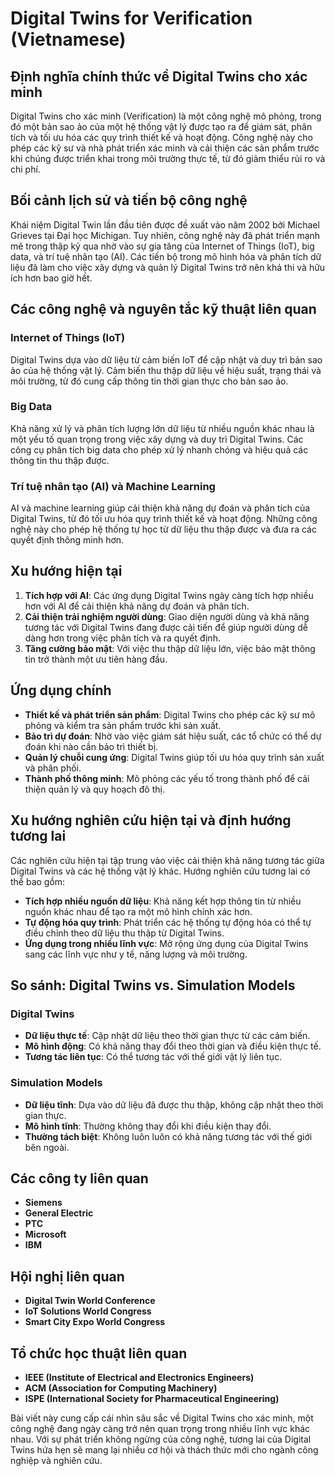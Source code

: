 # Digital Twins for Verification (Vietnamese)

## Định nghĩa chính thức về Digital Twins cho xác minh

Digital Twins cho xác minh (Verification) là một công nghệ mô phỏng, trong đó một bản sao ảo của một hệ thống vật lý được tạo ra để giám sát, phân tích và tối ưu hóa các quy trình thiết kế và hoạt động. Công nghệ này cho phép các kỹ sư và nhà phát triển xác minh và cải thiện các sản phẩm trước khi chúng được triển khai trong môi trường thực tế, từ đó giảm thiểu rủi ro và chi phí.

## Bối cảnh lịch sử và tiến bộ công nghệ

Khái niệm Digital Twin lần đầu tiên được đề xuất vào năm 2002 bởi Michael Grieves tại Đại học Michigan. Tuy nhiên, công nghệ này đã phát triển mạnh mẽ trong thập kỷ qua nhờ vào sự gia tăng của Internet of Things (IoT), big data, và trí tuệ nhân tạo (AI). Các tiến bộ trong mô hình hóa và phân tích dữ liệu đã làm cho việc xây dựng và quản lý Digital Twins trở nên khả thi và hữu ích hơn bao giờ hết.

## Các công nghệ và nguyên tắc kỹ thuật liên quan

### Internet of Things (IoT)

Digital Twins dựa vào dữ liệu từ cảm biến IoT để cập nhật và duy trì bản sao ảo của hệ thống vật lý. Cảm biến thu thập dữ liệu về hiệu suất, trạng thái và môi trường, từ đó cung cấp thông tin thời gian thực cho bản sao ảo.

### Big Data

Khả năng xử lý và phân tích lượng lớn dữ liệu từ nhiều nguồn khác nhau là một yếu tố quan trọng trong việc xây dựng và duy trì Digital Twins. Các công cụ phân tích big data cho phép xử lý nhanh chóng và hiệu quả các thông tin thu thập được.

### Trí tuệ nhân tạo (AI) và Machine Learning

AI và machine learning giúp cải thiện khả năng dự đoán và phân tích của Digital Twins, từ đó tối ưu hóa quy trình thiết kế và hoạt động. Những công nghệ này cho phép hệ thống tự học từ dữ liệu thu thập được và đưa ra các quyết định thông minh hơn.

## Xu hướng hiện tại

1. **Tích hợp với AI**: Các ứng dụng Digital Twins ngày càng tích hợp nhiều hơn với AI để cải thiện khả năng dự đoán và phân tích.
2. **Cải thiện trải nghiệm người dùng**: Giao diện người dùng và khả năng tương tác với Digital Twins đang được cải tiến để giúp người dùng dễ dàng hơn trong việc phân tích và ra quyết định.
3. **Tăng cường bảo mật**: Với việc thu thập dữ liệu lớn, việc bảo mật thông tin trở thành một ưu tiên hàng đầu.

## Ứng dụng chính

- **Thiết kế và phát triển sản phẩm**: Digital Twins cho phép các kỹ sư mô phỏng và kiểm tra sản phẩm trước khi sản xuất.
- **Bảo trì dự đoán**: Nhờ vào việc giám sát hiệu suất, các tổ chức có thể dự đoán khi nào cần bảo trì thiết bị.
- **Quản lý chuỗi cung ứng**: Digital Twins giúp tối ưu hóa quy trình sản xuất và phân phối.
- **Thành phố thông minh**: Mô phỏng các yếu tố trong thành phố để cải thiện quản lý và quy hoạch đô thị.

## Xu hướng nghiên cứu hiện tại và định hướng tương lai

Các nghiên cứu hiện tại tập trung vào việc cải thiện khả năng tương tác giữa Digital Twins và các hệ thống vật lý khác. Hướng nghiên cứu tương lai có thể bao gồm:

- **Tích hợp nhiều nguồn dữ liệu**: Khả năng kết hợp thông tin từ nhiều nguồn khác nhau để tạo ra một mô hình chính xác hơn.
- **Tự động hóa quy trình**: Phát triển các hệ thống tự động hóa có thể tự điều chỉnh theo dữ liệu thu thập từ Digital Twins.
- **Ứng dụng trong nhiều lĩnh vực**: Mở rộng ứng dụng của Digital Twins sang các lĩnh vực như y tế, năng lượng và môi trường.

## So sánh: Digital Twins vs. Simulation Models

### Digital Twins

- **Dữ liệu thực tế**: Cập nhật dữ liệu theo thời gian thực từ các cảm biến.
- **Mô hình động**: Có khả năng thay đổi theo thời gian và điều kiện thực tế.
- **Tương tác liên tục**: Có thể tương tác với thế giới vật lý liên tục.

### Simulation Models

- **Dữ liệu tĩnh**: Dựa vào dữ liệu đã được thu thập, không cập nhật theo thời gian thực.
- **Mô hình tĩnh**: Thường không thay đổi khi điều kiện thay đổi.
- **Thường tách biệt**: Không luôn luôn có khả năng tương tác với thế giới bên ngoài.

## Các công ty liên quan

- **Siemens**
- **General Electric**
- **PTC**
- **Microsoft**
- **IBM**

## Hội nghị liên quan

- **Digital Twin World Conference**
- **IoT Solutions World Congress**
- **Smart City Expo World Congress**

## Tổ chức học thuật liên quan

- **IEEE (Institute of Electrical and Electronics Engineers)**
- **ACM (Association for Computing Machinery)**
- **ISPE (International Society for Pharmaceutical Engineering)**

Bài viết này cung cấp cái nhìn sâu sắc về Digital Twins cho xác minh, một công nghệ đang ngày càng trở nên quan trọng trong nhiều lĩnh vực khác nhau. Với sự phát triển không ngừng của công nghệ, tương lai của Digital Twins hứa hẹn sẽ mang lại nhiều cơ hội và thách thức mới cho ngành công nghiệp và nghiên cứu.